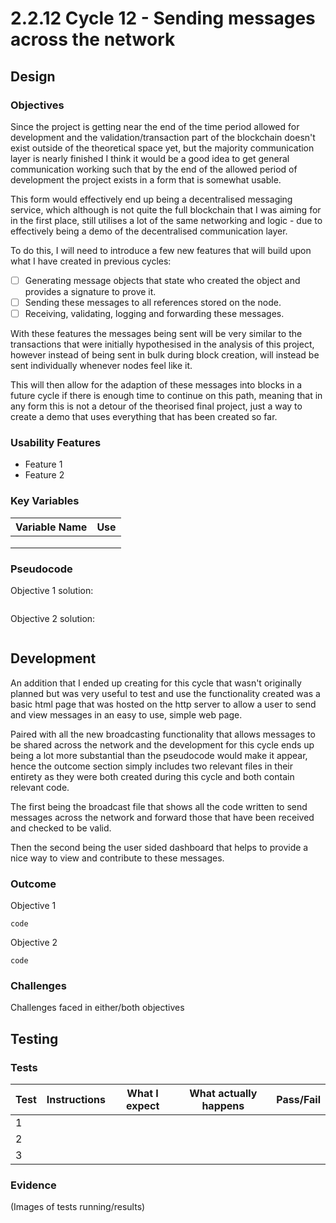 # 2.2.12 Cycle 12 - Sending messages across the network

## Design

### Objectives

Since the project is getting near the end of the time period allowed for development and the validation/transaction part of the blockchain doesn't exist outside of the theoretical space yet, but the majority communication layer is nearly finished I think it would be a good idea to get general communication working such that by the end of the allowed period of development the project exists in a form that is somewhat usable.

This form would effectively end up being a decentralised messaging service, which although is not quite the full blockchain that I was aiming for in the first place, still utilises a lot of the same networking and logic - due to effectively being a demo of the decentralised communication layer.

To do this, I will need to introduce a few new features that will build upon what I have created in previous cycles:

* [ ] Generating message objects that state who created the object and provides a signature to prove it.
* [ ] Sending these messages to all references stored on the node.
* [ ] Receiving, validating, logging and forwarding these messages.

With these features the messages being sent will be very similar to the transactions that were initially hypothesised in the analysis of this project, however instead of being sent in bulk during block creation, will instead be sent individually whenever nodes feel like it.

This will then allow for the adaption of these messages into blocks in a future cycle if there is enough time to continue on this path, meaning that in any form this is not a detour of the theorised final project, just a way to create a demo that uses everything that has been created so far.

### Usability Features

* Feature 1
* Feature 2

### Key Variables

| Variable Name | Use |
| ------------- | --- |
|               |     |
|               |     |
|               |     |

### Pseudocode

Objective 1 solution:

```
```

Objective 2 solution:

```
```

## Development

An addition that I ended up creating for this cycle that wasn't originally planned but was very useful to test and use the functionality created was a basic html page that was hosted on the http server to allow a user to send and view messages in an easy to use, simple web page.

Paired with all the new broadcasting functionality that allows messages to be shared across the network and the development for this cycle ends up being a lot more substantial than the pseudocode would make it appear, hence the outcome section simply includes two relevant files in their entirety as they were both created during this cycle and both contain relevant code.

The first being the broadcast file that shows all the code written to send messages across the network and forward those that have been received and checked to be valid.

Then the second being the user sided dashboard that helps to provide a nice way to view and contribute to these messages.

### Outcome

Objective 1

```
code
```

Objective 2

```
code
```

### Challenges

Challenges faced in either/both objectives

## Testing

### Tests

| Test | Instructions | What I expect | What actually happens | Pass/Fail |
| ---- | ------------ | ------------- | --------------------- | --------- |
| 1    |              |               |                       |           |
| 2    |              |               |                       |           |
| 3    |              |               |                       |           |

### Evidence

(Images of tests running/results)
